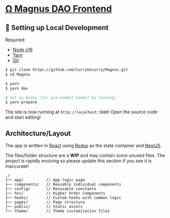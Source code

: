 # [Ω Magnus DAO Frontend](https://magnus.vercel.app/)

## 🔧 Setting up Local Development

Required:

- [Node v16](https://nodejs.org/download/release/latest-v16.x/)
- [Yarn](https://classic.yarnpkg.com/en/docs/install/)
- [Git](https://git-scm.com/downloads)

```bash
$ git clone https://github.com/CurryUncurry/Magnus.git
$ cd Magnus

$ yarn
$ yarn dev

# Set up Husky (for pre-commit hooks) by running:
$ yarn prepare
```

The site is now running at `http://localhost:3000`!
Open the source code and start editing!

## Architecture/Layout

The app is written in [React](https://reactjs.org/) using [Redux](https://redux.js.org/) as the state container and [NextJS](https://nextjs.org/).

The files/folder structure are a **WIP** and may contain some unused files. The project is rapidly evolving so please update this section if you see it is inaccurate!

```
./
├── app/          // App logic page
├── components/   // Reusable individual components
├── config/       // Resusable constants
├── hoc/          // Higher Order Components
├── hooks/        // Custom hooks with common logic
├── pages/        // Page structure
├── public/       // Static assets
└── theme/        // Theme customization files
```